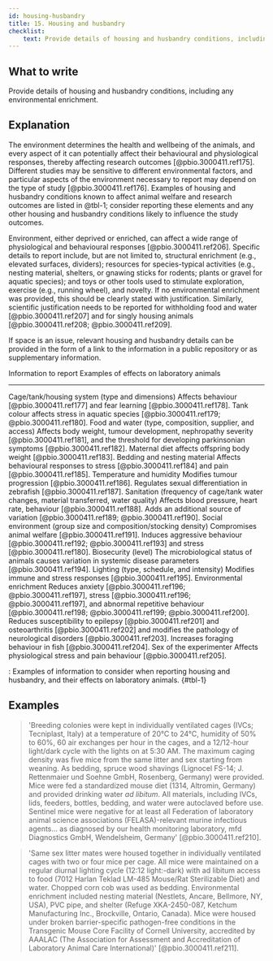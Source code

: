 ```yaml
---
id: housing-husbandry
title: 15. Housing and husbandry
checklist: 
    text: Provide details of housing and husbandry conditions, including any environmental enrichment.
---
```


## What to write

Provide details of housing and husbandry conditions, including any
environmental enrichment.

## Explanation

The environment determines the health and wellbeing of
the animals, and every aspect of it can potentially affect their
behavioural and physiological responses, thereby affecting research
outcomes [@pbio.3000411.ref175]. Different studies may be sensitive
to different environmental factors, and particular aspects of the
environment necessary to report may depend on the type of study
[@pbio.3000411.ref176]. Examples of housing and husbandry conditions
known to affect animal welfare and research outcomes are listed in @tbl-1; consider reporting
these elements and any other housing and husbandry conditions likely to
influence the study outcomes.

Environment, either deprived or enriched, can affect a wide range of
physiological and behavioural responses [@pbio.3000411.ref206].
Specific details to report include, but are not limited to, structural
enrichment (e.g., elevated surfaces, dividers); resources for
species-typical activities (e.g., nesting material, shelters, or gnawing
sticks for rodents; plants or gravel for aquatic species); and toys or
other tools used to stimulate exploration, exercise (e.g., running
wheel), and novelty. If no environmental enrichment was provided, this
should be clearly stated with justification. Similarly, scientific
justification needs to be reported for withholding food and water
[@pbio.3000411.ref207] and for singly housing animals
[@pbio.3000411.ref208; @pbio.3000411.ref209].

If space is an issue, relevant housing and husbandry details can be
provided in the form of a link to the information in a public repository
or as supplementary information.

  Information to report                                                                    Examples of effects on laboratory animals
  ---------------------------------------------------------------------------------------- ----------------------------------------------------------------------------------------------------------------------------------------------------------------------------------------------------------------------------------------------------------------------------------------------------------------------------------------------------------------------------------------------------------------------------------------------------------------------------------
  Cage/tank/housing system (type and dimensions)                                           Affects behaviour [@pbio.3000411.ref177] and fear learning [@pbio.3000411.ref178]. Tank colour affects stress in aquatic species [@pbio.3000411.ref179; @pbio.3000411.ref180].
  Food and water (type, composition, supplier, and access)                                 Affects body weight, tumour development, nephropathy severity [@pbio.3000411.ref181], and the threshold for developing parkinsonian symptoms [@pbio.3000411.ref182]. Maternal diet affects offspring body weight [@pbio.3000411.ref183].
  Bedding and nesting material                                                             Affects behavioural responses to stress [@pbio.3000411.ref184] and pain [@pbio.3000411.ref185].
  Temperature and humidity                                                                 Modifies tumour progression [@pbio.3000411.ref186]. Regulates sexual differentiation in zebrafish [@pbio.3000411.ref187].
  Sanitation (frequency of cage/tank water changes, material transferred, water quality)   Affects blood pressure, heart rate, behaviour [@pbio.3000411.ref188]. Adds an additional source of variation [@pbio.3000411.ref189; @pbio.3000411.ref190].
  Social environment (group size and composition/stocking density)                         Compromises animal welfare [@pbio.3000411.ref191]. Induces aggressive behaviour [@pbio.3000411.ref192; @pbio.3000411.ref193] and stress [@pbio.3000411.ref180].
  Biosecurity (level)                                                                      The microbiological status of animals causes variation in systemic disease parameters [@pbio.3000411.ref194].
  Lighting (type, schedule, and intensity)                                                 Modifies immune and stress responses [@pbio.3000411.ref195].
  Environmental enrichment                                                                 Reduces anxiety [@pbio.3000411.ref196; @pbio.3000411.ref197], stress [@pbio.3000411.ref196; @pbio.3000411.ref197], and abnormal repetitive behaviour [@pbio.3000411.ref198; @pbio.3000411.ref199; @pbio.3000411.ref200]. Reduces susceptibility to epilepsy [@pbio.3000411.ref201] and osteoarthritis [@pbio.3000411.ref202] and modifies the pathology of neurological disorders [@pbio.3000411.ref203]. Increases foraging behaviour in fish [@pbio.3000411.ref204].
  Sex of the experimenter                                                                  Affects physiological stress and pain behaviour [@pbio.3000411.ref205].

: Examples of information to consider when reporting housing and husbandry, and their effects on laboratory animals. {#tbl-1}

## Examples

> 'Breeding colonies were kept in individually ventilated cages (IVCs;
Tecniplast, Italy) at a temperature of 20°C to 24°C, humidity of 50% to
60%, 60 air exchanges per hour in the cages, and a 12/12-hour light/dark
cycle with the lights on at 5:30 AM. The maximum caging density was five
mice from the same litter and sex starting from weaning. As bedding,
spruce wood shavings (Lignocel FS-14; J. Rettenmaier und Soehne GmbH,
Rosenberg, Germany) were provided. Mice were fed a standardized mouse
diet (1314, Altromin, Germany) and provided drinking water *ad libitum*.
All materials, including IVCs, lids, feeders, bottles, bedding, and
water were autoclaved before use. Sentinel mice were negative for at
least all Federation of laboratory animal science associations
(FELASA)-relevant murine infectious agents... as diagnosed by our health
monitoring laboratory, mfd Diagnostics GmbH, Wendelsheim, Germany'
[@pbio.3000411.ref210].

> 'Same sex litter mates were housed together in individually ventilated
cages with two or four mice per cage. All mice were maintained on a
regular diurnal lighting cycle (12:12 light:-dark) with ad libitum
access to food (7012 Harlan Teklad LM-485 Mouse/Rat Sterilizable Diet)
and water. Chopped corn cob was used as bedding. Environmental
enrichment included nesting material (Nestlets, Ancare, Bellmore, NY,
USA), PVC pipe, and shelter (Refuge XKA-2450-087, Ketchum Manufacturing
Inc., Brockville, Ontario, Canada). Mice were housed under broken
barrier-specific pathogen-free conditions in the Transgenic Mouse Core
Facility of Cornell University, accredited by AAALAC (The Association
for Assessment and Accreditation of Laboratory Animal Care
International)' [@pbio.3000411.ref211].
